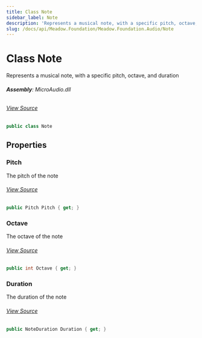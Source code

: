 ```yaml
---
title: Class Note
sidebar_label: Note
description: 'Represents a musical note, with a specific pitch, octave, and duration'
slug: /docs/api/Meadow.Foundation/Meadow.Foundation.Audio/Note
---
```

# Class Note
Represents a musical note, with a specific pitch, octave, and duration

###### **Assembly**: MicroAudio.dll
###### [View Source](https://github.com/WildernessLabs/Meadow.Foundation.git/blob/develop/Source/Meadow.Foundation.Libraries_and_Frameworks/Audio.MicroAudio/Driver/Note.cs#L6)
```csharp title="Declaration"
public class Note
```
## Properties
### Pitch
The pitch of the note
###### [View Source](https://github.com/WildernessLabs/Meadow.Foundation.git/blob/develop/Source/Meadow.Foundation.Libraries_and_Frameworks/Audio.MicroAudio/Driver/Note.cs#L11)
```csharp title="Declaration"
public Pitch Pitch { get; }
```
### Octave
The octave of the note
###### [View Source](https://github.com/WildernessLabs/Meadow.Foundation.git/blob/develop/Source/Meadow.Foundation.Libraries_and_Frameworks/Audio.MicroAudio/Driver/Note.cs#L15)
```csharp title="Declaration"
public int Octave { get; }
```
### Duration
The duration of the note
###### [View Source](https://github.com/WildernessLabs/Meadow.Foundation.git/blob/develop/Source/Meadow.Foundation.Libraries_and_Frameworks/Audio.MicroAudio/Driver/Note.cs#L19)
```csharp title="Declaration"
public NoteDuration Duration { get; }
```
